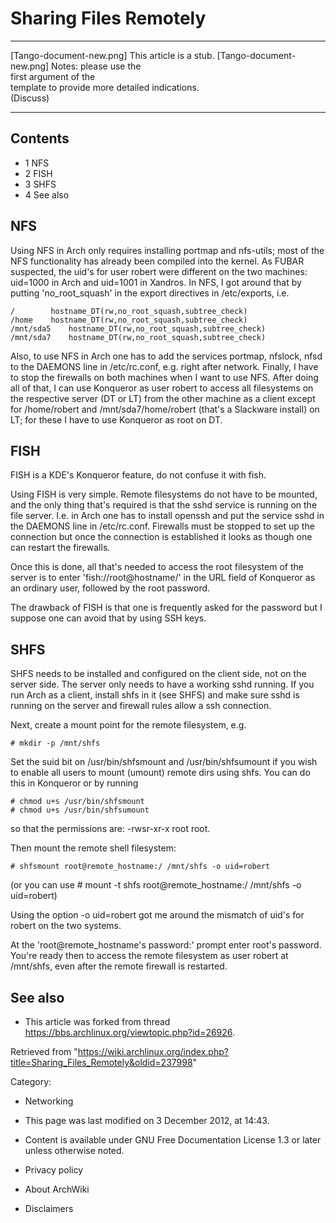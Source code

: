 Sharing Files Remotely
======================

  ------------------------ ------------------------ ------------------------
  [Tango-document-new.png] This article is a stub.  [Tango-document-new.png]
                           Notes: please use the    
                           first argument of the    
                           template to provide more 
                           detailed indications.    
                           (Discuss)                
  ------------------------ ------------------------ ------------------------

Contents
--------

-   1 NFS
-   2 FISH
-   3 SHFS
-   4 See also

NFS
---

Using NFS in Arch only requires installing portmap and nfs-utils; most
of the NFS functionality has already been compiled into the kernel. As
FUBAR suspected, the uid's for user robert were different on the two
machines: uid=1000 in Arch and uid=1001 in Xandros. In NFS, I got around
that by putting 'no_root_squash' in the export directives in
/etc/exports, i.e.

    /        hostname_DT(rw,no_root_squash,subtree_check)
    /home    hostname_DT(rw,no_root_squash,subtree_check)
    /mnt/sda5    hostname_DT(rw,no_root_squash,subtree_check)
    /mnt/sda7    hostname_DT(rw,no_root_squash,subtree_check)

Also, to use NFS in Arch one has to add the services portmap, nfslock,
nfsd to the DAEMONS line in /etc/rc.conf, e.g. right after network.
Finally, I have to stop the firewalls on both machines when I want to
use NFS. After doing all of that, I can use Konqueror as user robert to
access all filesystems on the respective server (DT or LT) from the
other machine as a client except for /home/robert and
/mnt/sda7/home/robert (that's a Slackware install) on LT; for these I
have to use Konqueror as root on DT.

FISH
----

FISH is a KDE's Konqueror feature, do not confuse it with fish.

Using FISH is very simple. Remote filesystems do not have to be mounted,
and the only thing that's required is that the sshd service is running
on the file server. I.e. in Arch one has to install openssh and put the
service sshd in the DAEMONS line in /etc/rc.conf. Firewalls must be
stopped to set up the connection but once the connection is established
it looks as though one can restart the firewalls.

Once this is done, all that's needed to access the root filesystem of
the server is to enter 'fish://root@hostname/' in the URL field of
Konqueror as an ordinary user, followed by the root password.

The drawback of FISH is that one is frequently asked for the password
but I suppose one can avoid that by using SSH keys.

SHFS
----

SHFS needs to be installed and configured on the client side, not on the
server side. The server only needs to have a working sshd running. If
you run Arch as a client, install shfs in it (see SHFS) and make sure
sshd is running on the server and firewall rules allow a ssh connection.

Next, create a mount point for the remote filesystem, e.g.

    # mkdir -p /mnt/shfs

Set the suid bit on /usr/bin/shfsmount and /usr/bin/shfsumount if you
wish to enable all users to mount (umount) remote dirs using shfs. You
can do this in Konqueror or by running

    # chmod u+s /usr/bin/shfsmount
    # chmod u+s /usr/bin/shfsumount

so that the permissions are: -rwsr-xr-x root root.

Then mount the remote shell filesystem:

    # shfsmount root@remote_hostname:/ /mnt/shfs -o uid=robert

(or you can use # mount -t shfs root@remote_hostname:/ /mnt/shfs -o
uid=robert)

Using the option -o uid=robert got me around the mismatch of uid's for
robert on the two systems.

At the 'root@remote_hostname's password:' prompt enter root's password.
You're ready then to access the remote filesystem as user robert at
/mnt/shfs, even after the remote firewall is restarted.

See also
--------

-   This article was forked from thread
    https://bbs.archlinux.org/viewtopic.php?id=26926.

Retrieved from
"https://wiki.archlinux.org/index.php?title=Sharing_Files_Remotely&oldid=237998"

Category:

-   Networking

-   This page was last modified on 3 December 2012, at 14:43.
-   Content is available under GNU Free Documentation License 1.3 or
    later unless otherwise noted.
-   Privacy policy
-   About ArchWiki
-   Disclaimers
